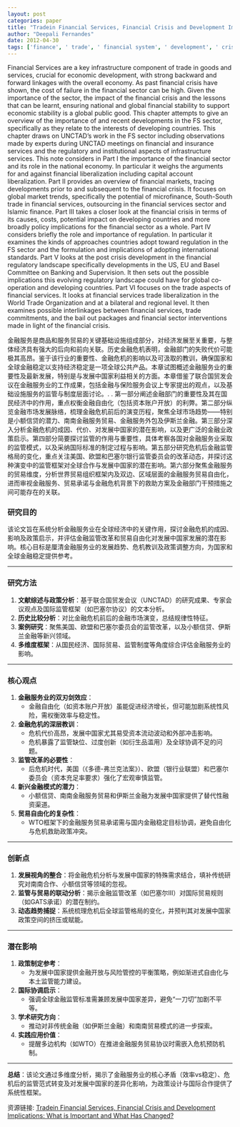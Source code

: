 ```yaml
---
layout: post
categories: paper
title: "Tradein Financial Services, Financial Crisis and Development Implications: What is Important and What Has Changed?"
author: "Deepali Fernandes"
date: 2012-04-30
tags: ['finance', ' trade', ' financial system', ' development', ' crisis']
---
```


Financial Services are a key infrastructure component of trade in goods and services, crucial for economic development, with strong backward and forward linkages with the overall economy. As past financial crisis have shown, the cost of failure in the financial sector can be high. Given the importance of the sector, the impact of the financial crisis and the lessons that can be learnt, ensuring national and global financial stability to support economic stability is a global public good. This chapter attempts to give an overview of the importance of and recent developments in the FS sector, specifically as they relate to the interests of developing countries. This chapter draws on UNCTAD’s work in the FS sector including observations made by experts during UNCTAD meetings on financial and insurance services and the regulatory and institutional aspects of infrastructure services. This note considers in Part I the importance of the financial sector and its role in the national economy. In particular it weighs the arguments for and against financial liberalization including capital account liberalization. Part II provides an overview of financial markets, tracing developments prior to and subsequent to the financial crisis. It focuses on global market trends, specifically the potential of microfinance, South-South trade in financial services, outsourcing in the financial services sector and Islamic finance. Part III takes a closer look at the financial crisis in terms of its causes, costs, potential impact on developing countries and more broadly policy implications for the financial sector as a whole. Part IV considers briefly the role and importance of regulation. In particular it examines the kinds of approaches countries adopt toward regulation in the FS sector and the formulation and implications of adopting international standards. Part V looks at the post crisis development in the financial regulatory landscape specifically developments in the US, EU and Basel Committee on Banking and Supervision. It then sets out the possible implications this evolving regulatory landscape could have for global co-operation and developing countries. Part VI focuses on the trade aspects of financial services. It looks at financial services trade liberalization in the World Trade Organization and at a bilateral and regional level. It then examines possible interlinkages between financial services, trade commitments, and the bail out packages and financial sector interventions made in light of the financial crisis.

金融服务是商品和服务贸易的关键基础设施组成部分，对经济发展至关重要，与整体经济具有强大的后向和前向关联。历史金融危机表明，金融部门的失败代价可能极其高昂。鉴于该行业的重要性、金融危机的影响以及可汲取的教训，确保国家和全球金融稳定以支持经济稳定是一项全球公共产品。本章试图概述金融服务业的重要性及最新发展，特别是与发展中国家利益相关的方面。本章借鉴了联合国贸发会议在金融服务业的工作成果，包括金融与保险服务会议上专家提出的观点，以及基础设施服务的监管与制度层面讨论。. . 第一部分阐述金融部门的重要性及其在国民经济中的作用，重点权衡金融自由化（包括资本账户开放）的利弊。第二部分纵览金融市场发展脉络，梳理金融危机前后的演变历程，聚焦全球市场趋势——特别是小额信贷的潜力、南南金融服务贸易、金融服务外包及伊斯兰金融。第三部分深入分析金融危机的成因、代价、对发展中国家的潜在影响，以及更广泛的金融业政策启示。第四部分简要探讨监管的作用与重要性，具体考察各国对金融服务业采取的监管模式，以及采纳国际标准的制定过程与影响。第五部分研究危机后金融监管格局的变化，重点关注美国、欧盟和巴塞尔银行监管委员会的改革动态，并探讨这种演变中的监管框架对全球合作与发展中国家的潜在影响。第六部分聚焦金融服务的贸易维度，分析世界贸易组织框架内及双边、区域层面的金融服务贸易自由化，进而审视金融服务、贸易承诺与金融危机背景下的救助方案及金融部门干预措施之间可能存在的关联。

### **研究目的**  
该论文旨在系统分析金融服务业在全球经济中的关键作用，探讨金融危机的成因、影响及政策启示，并评估金融监管改革和贸易自由化对发展中国家发展的潜在影响。核心目标是厘清金融服务业的发展趋势、危机教训及政策调整方向，为国家和全球金融稳定提供参考。

---

### **研究方法**  
1. **文献综述与政策分析**：基于联合国贸发会议（UNCTAD）的研究成果、专家会议观点及国际监管框架（如巴塞尔协议）的文本分析。  
2. **历史比较分析**：对比金融危机前后的金融市场演变，总结规律性特征。  
3. **案例研究**：聚焦美国、欧盟和巴塞尔委员会的监管改革，以及小额信贷、伊斯兰金融等新兴领域。  
4. **多维度框架**：从国民经济、国际贸易、监管制度等角度综合评估金融服务业的影响。  

---

### **核心观点**  
1. **金融服务业的双刃剑效应**：  
   - 金融自由化（如资本账户开放）虽能促进经济增长，但可能加剧系统性风险，需权衡效率与稳定性。  
2. **金融危机的深层教训**：  
   - 危机代价高昂，发展中国家尤其易受资本流动波动和外部冲击影响。  
   - 危机暴露了监管缺位、过度创新（如衍生品滥用）及全球协调不足的问题。  
3. **监管改革的必要性**：  
   - 后危机时代，美国（《多德-弗兰克法案》）、欧盟（银行业联盟）和巴塞尔委员会（资本充足率要求）强化了宏观审慎监管。  
4. **新兴金融模式的潜力**：  
   - 小额信贷、南南金融服务贸易和伊斯兰金融为发展中国家提供了替代性融资渠道。  
5. **贸易自由化的复杂性**：  
   - WTO框架下的金融服务贸易承诺需与国内金融稳定目标协调，避免自由化与危机救助政策冲突。  

---

### **创新点**  
1. **发展视角的整合**：将金融危机分析与发展中国家的特殊需求结合，填补传统研究对南南合作、小额信贷等领域的忽视。  
2. **监管与贸易的联动分析**：揭示金融监管改革（如巴塞尔III）对国际贸易规则（如GATS承诺）的潜在制约。  
3. **动态趋势捕捉**：系统梳理危机后全球监管格局的变化，并预判其对发展中国家政策空间的挤压或赋能。  

---

### **潜在影响**  
1. **政策制定参考**：  
   - 为发展中国家提供金融开放与风险管控的平衡策略，例如渐进式自由化与本土监管能力建设。  
2. **国际协调启示**：  
   - 强调全球金融监管标准需兼顾发展中国家差异，避免“一刀切”加剧不平等。  
3. **学术研究方向**：  
   - 推动对非传统金融（如伊斯兰金融）和南南贸易模式的进一步探索。  
4. **实践应用价值**：  
   - 提醒多边机构（如WTO）在推进金融服务贸易协议时需嵌入危机预防机制。  

---  
**总结**：该论文通过多维度分析，揭示了金融服务业的核心矛盾（效率vs稳定）、危机后的监管范式转变及对发展中国家的差异化影响，为政策设计与国际合作提供了系统性框架。

资源链接: [Tradein Financial Services, Financial Crisis and Development Implications: What is Important and What Has Changed?](https://papers.ssrn.com/sol3/papers.cfm?abstract_id=2008662)
